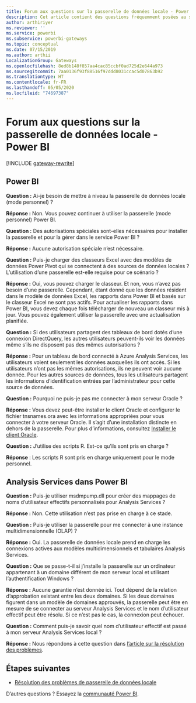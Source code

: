 ```yaml
---
title: Forum aux questions sur la passerelle de données locale - Power BI
description: Cet article contient des questions fréquemment posées au sujet de la passerelle de données locale pour Power BI. Il rassemble les questions fréquemment posées pour la passerelle utilisée dans Power BI.
author: arthiriyer
ms.reviewer: ''
ms.service: powerbi
ms.subservice: powerbi-gateways
ms.topic: conceptual
ms.date: 07/15/2019
ms.author: arthii
LocalizationGroup: Gateways
ms.openlocfilehash: 8ed8b148f857aa4cac85ccbf0ad725d2e644a973
ms.sourcegitcommit: 7aa0136f93f88516f97ddd8031ccac5d07863b92
ms.translationtype: HT
ms.contentlocale: fr-FR
ms.lasthandoff: 05/05/2020
ms.locfileid: "74697387"
---
```

# <a name="on-premises-data-gateway-faq---power-bi"></a>Forum aux questions sur la passerelle de données locale - Power BI

[!INCLUDE [gateway-rewrite](includes/gateway-rewrite.md)]

## <a name="power-bi"></a>Power BI

**Question :** Ai-je besoin de mettre à niveau la passerelle de données locale (mode personnel) ?

**Réponse :** Non. Vous pouvez continuer à utiliser la passerelle (mode personnel) Power BI.

**Question :** Des autorisations spéciales sont-elles nécessaires pour installer la passerelle et pour la gérer dans le service Power BI ?

**Réponse :** Aucune autorisation spéciale n’est nécessaire.

**Question :** Puis-je charger des classeurs Excel avec des modèles de données Power Pivot qui se connectent à des sources de données locales ? L’utilisation d’une passerelle est-elle requise pour ce scénario ? 

**Réponse :** Oui, vous pouvez charger le classeur. Et non, vous n’avez pas besoin d’une passerelle. Cependant, étant donné que les données résident dans le modèle de données Excel, les rapports dans Power BI et basés sur le classeur Excel ne sont pas actifs. Pour actualiser les rapports dans Power BI, vous devez chaque fois télécharger de nouveau un classeur mis à jour. Vous pouvez également utiliser la passerelle avec une actualisation planifiée.

**Question :** Si des utilisateurs partagent des tableaux de bord dotés d’une connexion DirectQuery, les autres utilisateurs peuvent-ils voir les données même s’ils ne disposent pas des mêmes autorisations ? 

**Réponse :** Pour un tableau de bord connecté à Azure Analysis Services, les utilisateurs voient seulement les données auxquelles ils ont accès. Si les utilisateurs n’ont pas les mêmes autorisations, ils ne peuvent voir aucune donnée. Pour les autres sources de données, tous les utilisateurs partagent les informations d’identification entrées par l’administrateur pour cette source de données.

**Question :** Pourquoi ne puis-je pas me connecter à mon serveur Oracle ? 

**Réponse :** Vous devez peut-être installer le client Oracle et configurer le fichier tnsnames.ora avec les informations appropriées pour vous connecter à votre serveur Oracle. Il s’agit d’une installation distincte en dehors de la passerelle. Pour plus d’informations, consultez [Installer le client Oracle](service-gateway-onprem-manage-oracle.md#install-the-oracle-client).

**Question :** J’utilise des scripts R. Est-ce qu’ils sont pris en charge ?

**Réponse** : Les scripts R sont pris en charge uniquement pour le mode personnel.

## <a name="analysis-services-in-power-bi"></a>Analysis Services dans Power BI

**Question :** Puis-je utiliser msdmpump.dll pour créer des mappages de noms d’utilisateur effectifs personnalisés pour Analysis Services ? 

**Réponse :** Non. Cette utilisation n’est pas prise en charge à ce stade.

**Question :** Puis-je utiliser la passerelle pour me connecter à une instance multidimensionnelle (OLAP) ? 

**Réponse :** Oui. La passerelle de données locale prend en charge les connexions actives aux modèles multidimensionnels et tabulaires Analysis Services.

**Question :** Que se passe-t-il si j’installe la passerelle sur un ordinateur appartenant à un domaine différent de mon serveur local et utilisant l’authentification Windows ? 

**Réponse :** Aucune garantie n’est donnée ici. Tout dépend de la relation d’approbation existant entre les deux domaines. Si les deux domaines figurent dans un modèle de domaines approuvés, la passerelle peut être en mesure de se connecter au serveur Analysis Services et le nom d’utilisateur effectif peut être résolu. Si ce n’est pas le cas, la connexion peut échouer.

**Question :** Comment puis-je savoir quel nom d’utilisateur effectif est passé à mon serveur Analysis Services local ? 

**Réponse :** Nous répondons à cette question dans [l’article sur la résolution des problèmes](service-gateway-onprem-tshoot.md).

## <a name="next-steps"></a>Étapes suivantes

* [Résolution des problèmes de passerelle de données locale](/data-integration/gateway/service-gateway-tshoot)

D’autres questions ? Essayez la [communauté Power BI](https://community.powerbi.com/).

